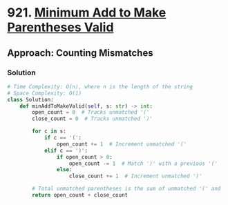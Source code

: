 # 921. [Minimum Add to Make Parentheses Valid](https://leetcode.com/problems/minimum-add-to-make-parentheses-valid/)

## Approach: Counting Mismatches

### Solution
```python
# Time Complexity: O(n), where n is the length of the string
# Space Complexity: O(1)
class Solution:
    def minAddToMakeValid(self, s: str) -> int:
        open_count = 0  # Tracks unmatched '('
        close_count = 0  # Tracks unmatched ')'

        for c in s:
            if c == '(':
                open_count += 1  # Increment unmatched '('
            elif c == ')':
                if open_count > 0:
                    open_count -= 1  # Match ')' with a previous '('
                else:
                    close_count += 1  # Increment unmatched ')'

        # Total unmatched parentheses is the sum of unmatched '(' and ')'
        return open_count + close_count
```

